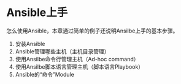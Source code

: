 # Ansible上手
怎么使用Ansible，本章通过简单的例子还说明Ansilbe上手的基本步骤。

1. 安装Ansible
2. Ansible管理哪些主机（主机目录管理）
3. 使用Ansilbe命令行管理主机（Ad-hoc command）
4. 使用Ansilbe脚本语言管理主机（脚本语言Playbook）
5. Ansible的“命令”Module
